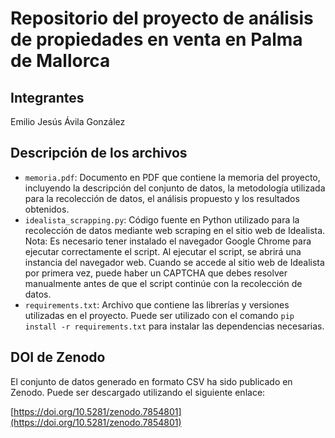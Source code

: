 # Repositorio del proyecto de análisis de propiedades en venta en Palma de Mallorca

## Integrantes
Emilio Jesús Ávila González

## Descripción de los archivos
- `memoria.pdf`: Documento en PDF que contiene la memoria del proyecto, incluyendo la descripción del conjunto de datos, la metodología utilizada para la recolección de datos, el análisis propuesto y los resultados obtenidos.
- `idealista_scrapping.py`: Código fuente en Python utilizado para la recolección de datos mediante web scraping en el sitio web de Idealista. Nota: Es necesario tener instalado el navegador Google Chrome para ejecutar correctamente el script. Al ejecutar el script, se abrirá una instancia del navegador web. Cuando se accede al sitio web de Idealista por primera vez, puede haber un CAPTCHA que debes resolver manualmente antes de que el script continúe con la recolección de datos.
- `requirements.txt`: Archivo que contiene las librerías y versiones utilizadas en el proyecto. Puede ser utilizado con el comando `pip install -r requirements.txt` para instalar las dependencias necesarias.

## DOI de Zenodo
El conjunto de datos generado en formato CSV ha sido publicado en Zenodo. Puede ser descargado utilizando el siguiente enlace:

[https://doi.org/10.5281/zenodo.7854801](https://doi.org/10.5281/zenodo.7854801)

